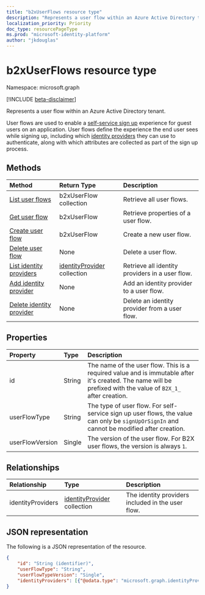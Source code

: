 ```yaml
---
title: "b2xUserFlows resource type"
description: "Represents a user flow within an Azure Active Directory tenant."
localization_priority: Priority
doc_type: resourcePageType
ms.prod: "microsoft-identity-platform"
author: "jkdouglas"
---
```


# b2xUserFlows resource type

Namespace: microsoft.graph

[!INCLUDE [beta-disclaimer](../../includes/beta-disclaimer.md)]

Represents a user flow within an Azure Active Directory tenant.

User flows are used to enable a [self-service sign up](https://docs.microsoft.com/azure/active-directory/external-identities/self-service-sign-up-overview) experience for guest users on an application. User flows define the experience the end user sees while signing up, including which [identity providers](https://docs.microsoft.com/azure/active-directory/external-identities/identity-providers) they can use to authenticate, along with which attributes are collected as part of the sign up process.

## Methods

| Method       | Return Type  |Description|
|:---------------|:--------|:----------|
|[List user flows](../api/b2xuserflows-list.md)|b2xUserFlow collection|Retrieve all user flows.|
|[Get user flow](../api/b2xuserflows-get.md)|b2xUserFlow|Retrieve properties of a user flow.|
|[Create user flow](../api/b2xuserflow-post-b2xuserflows.md)|b2xUserFlow|Create a new user flow.|
|[Delete user flow](../api/b2xuserflows-delete.md)|None|Delete a user flow.|
|[List identity providers](../api/b2xuserflows-list-identityproviders.md)|[identityProvider](../resources/identityProvider.md) collection|Retrieve all identity providers in a user flow.|
|[Add identity provider](../api/b2xuserflows-update-identityprovider.md)|None|Add an identity provider to a user flow.|
|[Delete identity provider](../api/b2xuserflows-delete-identityprovider.md)|None|Delete an identity provider from a user flow.|

## Properties

|Property|Type|Description|
|:---------------|:--------|:----------|
|id|String|The name of the user flow. This is a required value and is immutable after it's created. The name will be prefixed with the value of `B2X_1_` after creation.|
|userFlowType|String|The type of user flow. For self-service sign up user flows, the value can only be `signUpOrSignIn` and cannot be modified after creation.|
|userFlowVersion|Single|The version of the user flow. For B2X user flows, the version is always `1`.|

## Relationships

| Relationship       | Type  |Description|
|:---------------|:--------|:----------|
|identityProviders|[identityProvider](../resources/identityprovider.md) collection|The identity providers included in the user flow.|

## JSON representation

The following is a JSON representation of the resource.

<!-- {
  "blockType": "resource",
  "@odata.type": "microsoft.graph.b2xIdentityUserFlow",
  "optionalProperties": [],
  "keyProperty": "id"
} -->

```json
{
    "id": "String (identifier)",
    "userFlowType": "String",
    "userFlowTypeVersion": "Single",
    "identityProviders": [{"@odata.type": "microsoft.graph.identityProvider"}]
}
```


